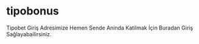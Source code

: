 # tipobonus
Tipobet Giriş Adresimize Hemen Sende Aninda Katilmak İçin Buradan Giriş Sağlayabailirsiniz.

